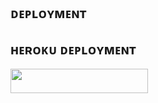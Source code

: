## ᴅᴇᴘʟᴏʏᴍᴇɴᴛ

## ʜᴇʀᴏᴋᴜ ᴅᴇᴘʟᴏʏᴍᴇɴᴛ

<a href="https://heroku.com/deploy?template=https://github.com/Githubsoniaryan/AnimalVipUserBot"> <img src="https://img.shields.io/badge/Deploy%20On%20Heroku-purple?style=for-the-badge&logo=heroku" width="220" height="38.45"/></a>

